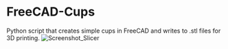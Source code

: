 # FreeCAD-Cups

Python script that creates simple cups in FreeCAD and writes to .stl files for 3D printing.
![Screenshot_Slicer](https://user-images.githubusercontent.com/524195/204054202-79638a95-4a86-434e-9d55-3e72794e71d3.png)
